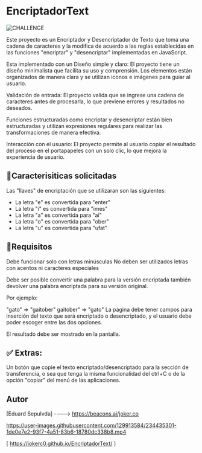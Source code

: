 # EncriptadorText

![CHALLENGE](https://user-images.githubusercontent.com/129913584/234436673-cc8b1626-8b3d-4d14-81df-8327517fc79a.PNG)



Este proyecto es un Encriptador y Desencriptador de Texto que toma una cadena de caracteres y la modifica de acuerdo a las reglas establecidas en las funciones "encriptar" y "desencriptar" implementadas en JavaScript.

Esta implementado con un Diseño simple y claro: El proyecto tiene un diseño minimalista que facilita su uso y comprensión. Los elementos están organizados de manera clara y se utilizan iconos e imágenes para guiar al usuario.

Validación de entrada: El proyecto valida que se ingrese una cadena de caracteres antes de procesarla, lo que previene errores y resultados no deseados.

Funciones  estructuradas como encriptar y desencriptar están bien estructuradas y utilizan expresiones regulares para realizar las transformaciones de manera efectiva.

Interacción con el usuario: El proyecto permite al usuario copiar el resultado del proceso en el portapapeles con un solo clic, lo que mejora la experiencia de usuario.


## 📖Caracterisiticas solicitadas
Las "llaves" de encriptación que se utilizaran son las siguientes:

* La letra "e" es convertida para "enter"
* La letra "i" es convertida para "imes"
* La letra "a" es convertida para "ai"
* La letra "o" es convertida para "ober"
* La letra "u" es convertida para "ufat"

## 🧩Requisitos
Debe funcionar solo con letras minúsculas
No deben ser utilizados letras con acentos ni caracteres especiales

Debe ser posible convertir una palabra para la versión encriptada también devolver una palabra encriptada para su versión original.

Por ejemplo:

"gato" => "gaitober"
gaitober" => "gato"
La página debe tener campos para inserción del texto que será encriptado o desencriptado, y el usuario debe poder escoger entre las dos opciones.

El resultado debe ser mostrado en la pantalla.

## ✅ Extras:
Un botón que copie el texto encriptado/desencriptado para la sección de transferencia, o sea que tenga la misma funcionalidad del ctrl+C o de la opción "copiar" del menú de las aplicaciones.



## Autor
[Eduard Sepulvda] ----> https://beacons.ai/joker.co



https://user-images.githubusercontent.com/129913584/234435301-1de0e7e2-93f7-4a51-83b6-18780dc338b8.mp4

[ https://jokerc0.github.io/EncriptadorText/ ]

